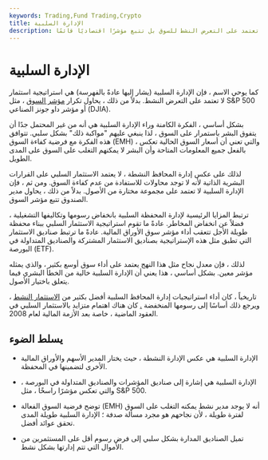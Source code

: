 ```yaml
---
keywords: Trading,Fund Trading,Crypto
title: الإدارة السلبية
description: الإدارة السلبية. استراتيجية استثمار لا تعتمد على التعرض النشط للسوق بل تتبع مؤشرًا اقتصاديًا قائمًا.
---
```


# الإدارة السلبية
كما يوحي الاسم ، فإن الإدارة السلبية (يشار إليها عادةً بالفهرسة) هي استراتيجية استثمار لا تعتمد على التعرض النشط. بدلاً من ذلك ، يحاول تكرار [مؤشر السوق](/index) ، مثل S&P 500 أو مؤشر داو جونز الصناعي (DJIA).

بشكل أساسي ، الفكرة الكامنة وراء الإدارة السلبية هي أنه من غير المحتمل جدًا أن يتفوق البشر باستمرار على السوق ، لذا ينبغي عليهم "مواكبة ذلك" بشكل سلبي. تتوافق هذه الفكرة مع فرضية كفاءة السوق (EMH) ، والتي تعني أن أسعار السوق الحالية تعكس بالفعل جميع المعلومات المتاحة وأن البشر لا يمكنهم التغلب على السوق على المدى الطويل.

لذلك على عكس إدارة المحافظ النشطة ، لا يعتمد الاستثمار السلبي على القرارات البشرية الذاتية لأنه لا توجد محاولات للاستفادة من عدم كفاءة السوق. ومن ثم ، فإن الإدارة السلبية لا تعتمد على مجموعة مختارة من الأصول. بدلاً من ذلك ، يحاول مدير الصندوق تتبع مؤشر السوق.

ترتبط المزايا الرئيسية لإدارة المحفظة السلبية بانخفاض رسومها وتكاليفها التشغيلية ، فضلاً عن انخفاض المخاطر. عادةً ما تقوم استراتيجية الاستثمار السلبي ببناء محفظة طويلة الأجل تتعقب أداء مؤشر سوق الأوراق المالية. عادةً ما ترتبط صناديق الاستثمار التي تطبق مثل هذه الإستراتيجية بصناديق الاستثمار المشتركة والصناديق المتداولة في البورصة (ETF).

لذلك ، فإن معدل نجاح مثل هذا النهج يعتمد على أداء سوق أوسع بكثير ، والذي يمثله مؤشر معين. بشكل أساسي ، هذا يعني أن الإدارة السلبية خالية من الخطأ البشري فيما يتعلق باختيار الأصول.

تاريخياً ، كان أداء استراتيجيات إدارة المحافظ السلبية أفضل بكثير من [الاستثمار النشط](/activemanagement) ، ويرجع ذلك أساسًا إلى رسومها المنخفضة [.](/activemanagement) كان هناك اهتمام متزايد بالاستثمار السلبي في العقود الماضية ، خاصة بعد الأزمة المالية لعام 2008.

## يسلط الضوء

- الإدارة السلبية هي عكس الإدارة النشطة ، حيث يختار المدير الأسهم والأوراق المالية الأخرى لتضمينها في المحفظة.

- الإدارة السلبية هي إشارة إلى صناديق المؤشرات والصناديق المتداولة في البورصة ، والتي تعكس مؤشرًا راسخًا ، مثل S&P 500.

- توضح فرضية السوق الفعالة (EMH) أنه لا يوجد مدير نشط يمكنه التغلب على السوق لفترة طويلة ، لأن نجاحهم هو مجرد مسألة صدفة ؛ الإدارة السلبية طويلة المدى تحقق عوائد أفضل.

- تميل الصناديق المدارة بشكل سلبي إلى فرض رسوم أقل على المستثمرين من الأموال التي تتم إدارتها بشكل نشط.

